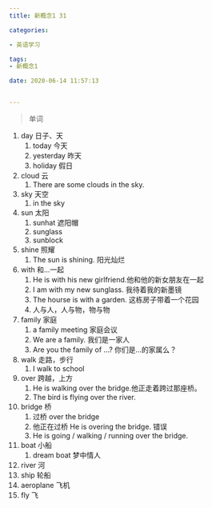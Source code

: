 ```yaml
---
title: 新概念1 31

categories: 

- 英语学习

tags: 
- 新概念1

date: 2020-06-14 11:57:13


---
```


>单词

<!-- more -->

1. day 日子、天
   1. today 今天
   2. yesterday 昨天
   3. holiday 假日
2. cloud 云
   1. There are some clouds in the sky.
3. sky 天空
   1. in the sky
4. sun 太阳
   1. sunhat 遮阳帽
   2. sunglass
   3. sunblock
5. shine 照耀
   1. The sun is shining. 阳光灿烂
6. with  和...一起
   1. He is with his new girlfriend.他和他的新女朋友在一起
   2. I am with my new sunglass. 我待着我的新墨镜
   3. The hourse is with a garden. 这栋房子带着一个花园
   4. 人与人，人与物，物与物
7. family 家庭
   1. a family meeting 家庭会议
   2. We are a family. 我们是一家人
   3. Are you the family of ...? 你们是...的家属么？
8. walk 走路，步行
   1. I walk to school
9. over 跨越，上方
   1. He is walking over the bridge.他正走着跨过那座桥。
   2. The bird is flying over the river.
10. bridge 桥
    1. 过桥   over the bridge
    2. 他正在过桥   He is overing the bridge. 错误
    3. He is going / walking / running over the bridge.
11. boat 小船
    1. dream boat 梦中情人
12. river 河
13. ship 轮船
14. aeroplane 飞机
15. fly 飞